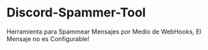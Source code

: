 # Discord-Spammer-Tool
Herramienta para Spammear Mensajes por Medio de WebHooks, El Mensaje no es Configurable!
